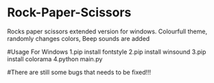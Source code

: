 # Rock-Paper-Scissors
Rocks paper scissors extended version for windows. Colourfull theme, randomly changes colors, Beep sounds are added

#Usage For Windows
1.pip install fontstyle
2.pip install winsound
3.pip install colorama
4.python main.py

#There are still some bugs that needs to be fixed!!!

